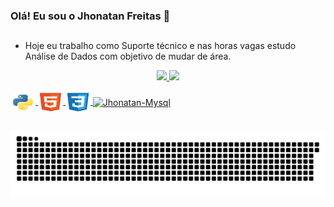 ### Olá! Eu sou o Jhonatan Freitas 👋
##

- Hoje eu trabalho como Suporte técnico e nas horas vagas estudo Análise de Dados com objetivo de mudar de área.

<div align="center">
  <a href="https://github.com/jhonatandfa">
  <img height="180em" src="https://github-readme-stats.vercel.app/api?username=jhonatandfa&show_icons=true&theme=dark&include_all_commits=true&count_private=true"/>
  <img height="180em" src="https://github-readme-stats.vercel.app/api/top-langs/?username=jhonatandfa&layout=compact&langs_count=7&theme=dark"/>
</div>

 <div style="display: inline_block"><br>
  <!-- <img align="center" alt="Jhonatan-Js" height="30" width="40" src="https://raw.githubusercontent.com/devicons/devicon/master/icons/javascript/javascript-plain.svg"> -->
  <img align="center" alt="Jhonatan-Python" height="30" width="40" src="https://raw.githubusercontent.com/devicons/devicon/master/icons/python/python-original.svg">
 <!-- <img align="center" alt="Rafa-React" height="30" width="40" src="https://raw.githubusercontent.com/devicons/devicon/master/icons/react/react-original.svg"> -->
  <img align="center" alt="Jhonatan-HTML" height="30" width="40" src="https://raw.githubusercontent.com/devicons/devicon/master/icons/html5/html5-original.svg">
  <img align="center" alt="Jhonatan-CSS" height="30" width="40" src="https://raw.githubusercontent.com/devicons/devicon/master/icons/css3/css3-original.svg">
  
  <!--<img align="center" alt="Jhonatan-Php" height="40" width="40" src="https://cdn.jsdelivr.net/gh/devicons/devicon/icons/php/php-plain.svg" />
  <img align="center" alt="Jhonatan-Php" height="30" width="30" src="https://cdn.jsdelivr.net/gh/devicons/devicon/icons/nodejs/nodejs-original.svg" /> -->

  <img align="center" alt="Jhonatan-Mysql" height="30" width="30" src="https://cdn.jsdelivr.net/gh/devicons/devicon/icons/mysql/mysql-original.svg"  />

  <!--<img align="right" alt="Rafa-pic" height="150" style="border-radius:50px;"  src="https://media.discordapp.net/attachments/639956127056134178/890373478988013628/Publicacoes_Instagram_1_1.png?width=676&height=676"> -->
</div>
  
##
<div>
  <!--<a href="https://twitter.com/_jfreitas" target="_blank"><img src= "https://img.shields.io/badge/Twitter-1DA1F2?style=for-the-badge&logo=twitter&logoColor=white">
  <a href = "mailto:itjhonatan01@gmail.com"><img src="https://img.shields.io/badge/-Gmail-%23333?style=for-the-badge&logo=gmail&logoColor=white" target="_blank"></a>
  <a href="https://www.linkedin.com/in/jhonatan-freitas/" target="_blank"><img src="https://img.shields.io/badge/-LinkedIn-%230077B5?style=for-the-badge&logo=linkedin&logoColor=white" target="_blank"></a> -->
 
  ![Snake animation](https://github.com/jhonatandfa/jhonatandfa/blob/output/github-contribution-grid-snake.svg)
 
</div>

<!--
**jhonatandfa/jhonatandfa** is a ✨ _special_ ✨ repository because its `README.md` (this file) appears on your GitHub profile.

Here are some ideas to get you started:
- 😄 Pronouns: ele/dele
- ⚡ Fun fact: ...
- 👯 I’m looking to collaborate on ...
- 🤔 I’m looking for help with ...
- 💬 Ask me about ...
- 📫 Contate-me no email: itjhonatan01@gmail.com
-->
